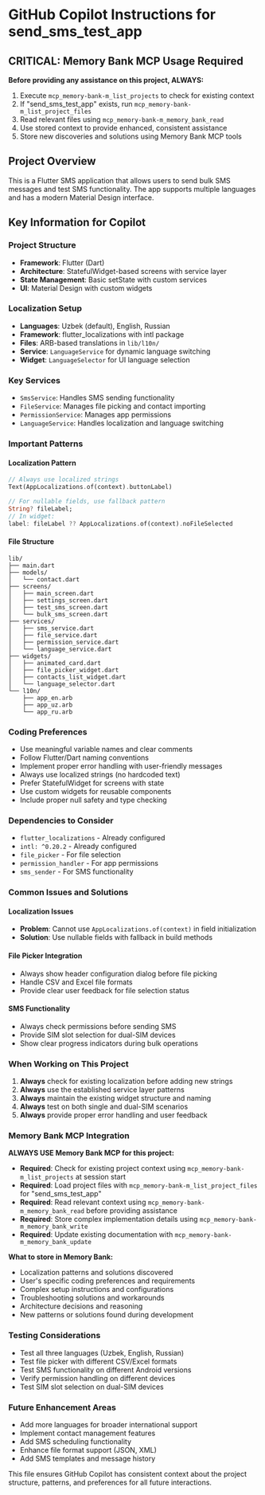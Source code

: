 # GitHub Copilot Instructions for send_sms_test_app

## CRITICAL: Memory Bank MCP Usage Required
**Before providing any assistance on this project, ALWAYS:**
1. Execute `mcp_memory-bank-m_list_projects` to check for existing context
2. If "send_sms_test_app" exists, run `mcp_memory-bank-m_list_project_files` 
3. Read relevant files using `mcp_memory-bank-m_memory_bank_read`
4. Use stored context to provide enhanced, consistent assistance
5. Store new discoveries and solutions using Memory Bank MCP tools

## Project Overview
This is a Flutter SMS application that allows users to send bulk SMS messages and test SMS functionality. The app supports multiple languages and has a modern Material Design interface.

## Key Information for Copilot

### Project Structure
- **Framework**: Flutter (Dart)
- **Architecture**: StatefulWidget-based screens with service layer
- **State Management**: Basic setState with custom services
- **UI**: Material Design with custom widgets

### Localization Setup
- **Languages**: Uzbek (default), English, Russian
- **Framework**: flutter_localizations with intl package
- **Files**: ARB-based translations in `lib/l10n/`
- **Service**: `LanguageService` for dynamic language switching
- **Widget**: `LanguageSelector` for UI language selection

### Key Services
- `SmsService`: Handles SMS sending functionality
- `FileService`: Manages file picking and contact importing
- `PermissionService`: Manages app permissions
- `LanguageService`: Handles localization and language switching

### Important Patterns

#### Localization Pattern
```dart
// Always use localized strings
Text(AppLocalizations.of(context).buttonLabel)

// For nullable fields, use fallback pattern
String? fileLabel;
// In widget:
label: fileLabel ?? AppLocalizations.of(context).noFileSelected
```

#### File Structure
```
lib/
├── main.dart
├── models/
│   └── contact.dart
├── screens/
│   ├── main_screen.dart
│   ├── settings_screen.dart
│   ├── test_sms_screen.dart
│   └── bulk_sms_screen.dart
├── services/
│   ├── sms_service.dart
│   ├── file_service.dart
│   ├── permission_service.dart
│   └── language_service.dart
├── widgets/
│   ├── animated_card.dart
│   ├── file_picker_widget.dart
│   ├── contacts_list_widget.dart
│   └── language_selector.dart
└── l10n/
    ├── app_en.arb
    ├── app_uz.arb
    └── app_ru.arb
```

### Coding Preferences
- Use meaningful variable names and clear comments
- Follow Flutter/Dart naming conventions
- Implement proper error handling with user-friendly messages
- Always use localized strings (no hardcoded text)
- Prefer StatefulWidget for screens with state
- Use custom widgets for reusable components
- Include proper null safety and type checking

### Dependencies to Consider
- `flutter_localizations` - Already configured
- `intl: ^0.20.2` - Already configured
- `file_picker` - For file selection
- `permission_handler` - For app permissions
- `sms_sender` - For SMS functionality

### Common Issues and Solutions

#### Localization Issues
- **Problem**: Cannot use `AppLocalizations.of(context)` in field initialization
- **Solution**: Use nullable fields with fallback in build methods

#### File Picker Integration
- Always show header configuration dialog before file picking
- Handle CSV and Excel file formats
- Provide clear user feedback for file selection status

#### SMS Functionality
- Always check permissions before sending SMS
- Provide SIM slot selection for dual-SIM devices
- Show clear progress indicators during bulk operations

### When Working on This Project
1. **Always** check for existing localization before adding new strings
2. **Always** use the established service layer patterns
3. **Always** maintain the existing widget structure and naming
4. **Always** test on both single and dual-SIM scenarios
5. **Always** provide proper error handling and user feedback

### Memory Bank MCP Integration
**ALWAYS USE Memory Bank MCP for this project:**
- **Required**: Check for existing project context using `mcp_memory-bank-m_list_projects` at session start
- **Required**: Load project files with `mcp_memory-bank-m_list_project_files` for "send_sms_test_app"
- **Required**: Read relevant context using `mcp_memory-bank-m_memory_bank_read` before providing assistance
- **Required**: Store complex implementation details using `mcp_memory-bank-m_memory_bank_write`
- **Required**: Update existing documentation with `mcp_memory-bank-m_memory_bank_update`

**What to store in Memory Bank:**
- Localization patterns and solutions discovered
- User's specific coding preferences and requirements
- Complex setup instructions and configurations
- Troubleshooting solutions and workarounds
- Architecture decisions and reasoning
- New patterns or solutions found during development

### Testing Considerations
- Test all three languages (Uzbek, English, Russian)
- Test file picker with different CSV/Excel formats
- Test SMS functionality on different Android versions
- Verify permission handling on different devices
- Test SIM slot selection on dual-SIM devices

### Future Enhancement Areas
- Add more languages for broader international support
- Implement contact management features
- Add SMS scheduling functionality
- Enhance file format support (JSON, XML)
- Add SMS templates and message history

This file ensures GitHub Copilot has consistent context about the project structure, patterns, and preferences for all future interactions.
